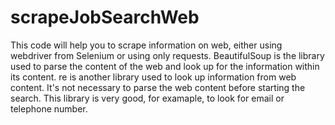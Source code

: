 # scrapeJobSearchWeb

This code will help you to scrape information on web, either using webdriver from Selenium or using only requests.
BeautifulSoup is the library used to parse the content of the web and look up for the information within its content.
re is another library used to look up information from web content. It's not necessary to parse the web content before starting the search. This library is very good, for examaple, to look for email or telephone number.
